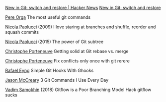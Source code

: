
[New in Git: switch and restore | Hacker News](https://news.ycombinator.com/item?id=28024972)
[New in Git: switch and restore](https://www.banterly.net/2021/07/31/new-in-git-switch-and-restore/)

[Pere Orga](https://orga.cat/posts/most-useful-git-commands)
The most useful git commands

[Nicola Paolucci](https://www.durdn.com/blog/2009/08/16/i-love-staring-at-branches-and-shuffle-reorder-and-squash-commits/)
(2009) I love staring at branches and shuffle, reorder and squash commits

[Nicola Paolucci](https://legacy-developer.atlassian.com/blog/2015/05/the-power-of-git-subtree/)
(2015) The power of Git subtree

[Christophe Porteneuve](https://medium.com/@porteneuve/getting-solid-at-git-rebase-vs-merge-4fa1a48c53aa)
Getting solid at Git rebase vs. merge

[Christophe Porteneuve](https://hackernoon.com/fix-conflicts-only-once-with-git-rerere-7d116b2cec67)
Fix conflicts only once with git rerere

[Rafael Eyng](http://codeheaven.io/simple-git-hooks-with-ghooks/)
Simple Git Hooks With Ghooks

[Jason McCreary](https://dev.to/gonedark/3-git-commands-i-use-every-day)
3 Git Commands I Use Every Day

[Vadim Samokhin](https://hackernoon.com/gitflow-is-a-poor-branching-model-hack-d46567a156e7)
(2018) Gitflow is a Poor Branching Model Hack
gitflow sucks
